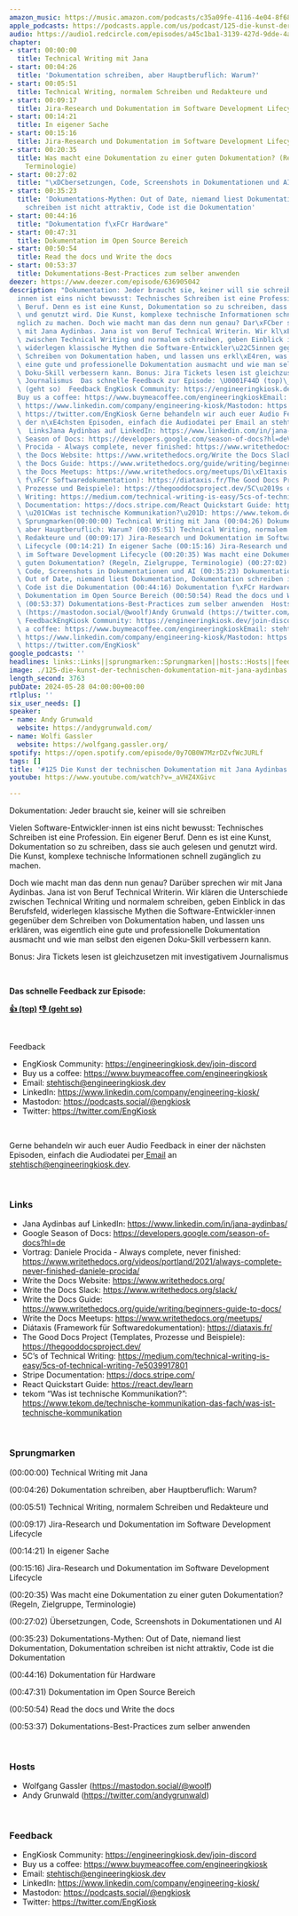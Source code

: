 ```yaml
---
amazon_music: https://music.amazon.com/podcasts/c35a09fe-4116-4e04-8f68-77d61b112e46/episodes/bc377094-e1cf-4de2-86c9-771ed0aa7477/engineering-kiosk-125-die-kunst-der-technischen-dokumentation-mit-jana-aydinbas
apple_podcasts: https://podcasts.apple.com/us/podcast/125-die-kunst-der-technischen-dokumentation-mit-jana/id1603082924?i=1000656984273&uo=4
audio: https://audio1.redcircle.com/episodes/a45c1ba1-3139-427d-9dde-4a1806861157/stream.mp3
chapter:
- start: 00:00:00
  title: Technical Writing mit Jana
- start: 00:04:26
  title: 'Dokumentation schreiben, aber Hauptberuflich: Warum?'
- start: 00:05:51
  title: Technical Writing, normalem Schreiben und Redakteure und
- start: 00:09:17
  title: Jira-Research und Dokumentation im Software Development Lifecycle
- start: 00:14:21
  title: In eigener Sache
- start: 00:15:16
  title: Jira-Research und Dokumentation im Software Development Lifecycle
- start: 00:20:35
  title: Was macht eine Dokumentation zu einer guten Dokumentation? (Regeln, Zielgruppe,
    Terminologie)
- start: 00:27:02
  title: "\xDCbersetzungen, Code, Screenshots in Dokumentationen und AI"
- start: 00:35:23
  title: 'Dokumentations-Mythen: Out of Date, niemand liest Dokumentation, Dokumentation
    schreiben ist nicht attraktiv, Code ist die Dokumentation'
- start: 00:44:16
  title: "Dokumentation f\xFCr Hardware"
- start: 00:47:31
  title: Dokumentation im Open Source Bereich
- start: 00:50:54
  title: Read the docs und Write the docs
- start: 00:53:37
  title: Dokumentations-Best-Practices zum selber anwenden
deezer: https://www.deezer.com/episode/636905042
description: "Dokumentation: Jeder braucht sie, keiner will sie schreiben Vielen Software-Entwickler\u22C5\
  innen ist eins nicht bewusst: Technisches Schreiben ist eine Profession. Ein eigener\
  \ Beruf. Denn es ist eine Kunst, Dokumentation so zu schreiben, dass sie auch gelesen\
  \ und genutzt wird. Die Kunst, komplexe technische Informationen schnell zug\xE4\
  nglich zu machen. Doch wie macht man das denn nun genau? Dar\xFCber sprechen wir\
  \ mit Jana Aydinbas. Jana ist von Beruf Technical Writerin. Wir kl\xE4ren die Unterschiede\
  \ zwischen Technical Writing und normalem schreiben, geben Einblick in das Berufsfeld,\
  \ widerlegen klassische Mythen die Software-Entwickler\u22C5innen gegen\xFCber dem\
  \ Schreiben von Dokumentation haben, und lassen uns erkl\xE4ren, was eigentlich\
  \ eine gute und professionelle Dokumentation ausmacht und wie man selbst den eigenen\
  \ Doku-Skill verbessern kann. Bonus: Jira Tickets lesen ist gleichzusetzen mit investigativem\
  \ Journalismus  Das schnelle Feedback zur Episode: \U0001F44D (top)\_\U0001F44E\
  \ (geht so)  Feedback EngKiosk Community: https://engineeringkiosk.dev/join-discord\_\
  Buy us a coffee: https://www.buymeacoffee.com/engineeringkioskEmail: stehtisch@engineeringkiosk.devLinkedIn:\
  \ https://www.linkedin.com/company/engineering-kiosk/Mastodon: https://podcasts.social/@engkioskTwitter:\
  \ https://twitter.com/EngKiosk Gerne behandeln wir auch euer Audio Feedback in einer\
  \ der n\xE4chsten Episoden, einfach die Audiodatei per Email an stehtisch@engineeringkiosk.dev.\
  \  LinksJana Aydinbas auf LinkedIn: https://www.linkedin.com/in/jana-aydinbas/Google\
  \ Season of Docs: https://developers.google.com/season-of-docs?hl=deVortrag: Daniele\
  \ Procida - Always complete, never finished: https://www.writethedocs.org/videos/portland/2021/always-complete-never-finished-daniele-procida/Write\
  \ the Docs Website: https://www.writethedocs.org/Write the Docs Slack: https://www.writethedocs.org/slack/Write\
  \ the Docs Guide: https://www.writethedocs.org/guide/writing/beginners-guide-to-docs/Write\
  \ the Docs Meetups: https://www.writethedocs.org/meetups/Di\xE1taxis (Framework\
  \ f\xFCr Softwaredokumentation): https://diataxis.fr/The Good Docs Project (Templates,\
  \ Prozesse und Beispiele): https://thegooddocsproject.dev/5C\u2019s of Technical\
  \ Writing: https://medium.com/technical-writing-is-easy/5cs-of-technical-writing-7e5039917801Stripe\
  \ Documentation: https://docs.stripe.com/React Quickstart Guide: https://react.dev/learntekom\
  \ \u201CWas ist technische Kommunikation?\u201D: https://www.tekom.de/technische-kommunikation-das-fach/was-ist-technische-kommunikation\
  \ Sprungmarken(00:00:00) Technical Writing mit Jana (00:04:26) Dokumentation schreiben,\
  \ aber Hauptberuflich: Warum? (00:05:51) Technical Writing, normalem Schreiben und\
  \ Redakteure und (00:09:17) Jira-Research und Dokumentation im Software Development\
  \ Lifecycle (00:14:21) In eigener Sache (00:15:16) Jira-Research und Dokumentation\
  \ im Software Development Lifecycle (00:20:35) Was macht eine Dokumentation zu einer\
  \ guten Dokumentation? (Regeln, Zielgruppe, Terminologie) (00:27:02) \xDCbersetzungen,\
  \ Code, Screenshots in Dokumentationen und AI (00:35:23) Dokumentations-Mythen:\
  \ Out of Date, niemand liest Dokumentation, Dokumentation schreiben ist nicht attraktiv,\
  \ Code ist die Dokumentation (00:44:16) Dokumentation f\xFCr Hardware (00:47:31)\
  \ Dokumentation im Open Source Bereich (00:50:54) Read the docs und Write the docs\
  \ (00:53:37) Dokumentations-Best-Practices zum selber anwenden  HostsWolfgang Gassler\
  \ (https://mastodon.social/@woolf)Andy Grunwald (https://twitter.com/andygrunwald)\
  \ FeedbackEngKiosk Community: https://engineeringkiosk.dev/join-discord\_Buy us\
  \ a coffee: https://www.buymeacoffee.com/engineeringkioskEmail: stehtisch@engineeringkiosk.devLinkedIn:\
  \ https://www.linkedin.com/company/engineering-kiosk/Mastodon: https://podcasts.social/@engkioskTwitter:\
  \ https://twitter.com/EngKiosk"
google_podcasts: ''
headlines: links::Links||sprungmarken::Sprungmarken||hosts::Hosts||feedback::Feedback
image: ./125-die-kunst-der-technischen-dokumentation-mit-jana-aydinbas.jpg
length_second: 3763
pubDate: 2024-05-28 04:00:00+00:00
rtlplus: ''
six_user_needs: []
speaker:
- name: Andy Grunwald
  website: https://andygrunwald.com/
- name: Wolfi Gassler
  website: https://wolfgang.gassler.org/
spotify: https://open.spotify.com/episode/0y7OB0W7MzrDZvfWcJURLf
tags: []
title: '#125 Die Kunst der technischen Dokumentation mit Jana Aydinbas'
youtube: https://www.youtube.com/watch?v=_aVHZ4XGivc

---
```

<p>Dokumentation: Jeder braucht sie, keiner will sie schreiben</p><p>Vielen Software-Entwickler⋅innen ist eins nicht bewusst: Technisches Schreiben ist eine Profession. Ein eigener Beruf. Denn es ist eine Kunst, Dokumentation so zu schreiben, dass sie auch gelesen und genutzt wird. Die Kunst, komplexe technische Informationen schnell zugänglich zu machen.</p><p>Doch wie macht man das denn nun genau? Darüber sprechen wir mit Jana Aydinbas. Jana ist von Beruf Technical Writerin. Wir klären die Unterschiede zwischen Technical Writing und normalem schreiben, geben Einblick in das Berufsfeld, widerlegen klassische Mythen die Software-Entwickler⋅innen gegenüber dem Schreiben von Dokumentation haben, und lassen uns erklären, was eigentlich eine gute und professionelle Dokumentation ausmacht und wie man selbst den eigenen Doku-Skill verbessern kann.</p><p>Bonus: Jira Tickets lesen ist gleichzusetzen mit investigativem Journalismus</p><p><br></p><p><strong>Das schnelle Feedback zur Episode:</strong></p><p><a href="https://api.openpodcast.dev/feedback/125/upvote" rel="nofollow"><strong>👍 (top)</strong></a><strong> </strong><a href="https://api.openpodcast.dev/feedback/125/downvote" rel="nofollow"><strong>👎 (geht so)</strong></a></p><p><br></p><p>Feedback</p><ul><li>EngKiosk Community: <a href="https://engineeringkiosk.dev/join-discord">https://engineeringkiosk.dev/join-discord</a> </li><li>Buy us a coffee: <a href="https://www.buymeacoffee.com/engineeringkiosk" rel="nofollow">https://www.buymeacoffee.com/engineeringkiosk</a></li><li>Email: <a href="mailto:stehtisch@engineeringkiosk.dev" rel="nofollow">stehtisch@engineeringkiosk.dev</a></li><li>LinkedIn: <a href="https://www.linkedin.com/company/engineering-kiosk/" rel="nofollow">https://www.linkedin.com/company/engineering-kiosk/</a></li><li>Mastodon: <a href="https://podcasts.social/@engkiosk" rel="nofollow">https://podcasts.social/@engkiosk</a></li><li>Twitter: <a href="https://twitter.com/EngKiosk" rel="nofollow">https://twitter.com/EngKiosk</a></li></ul><p><br></p><p>Gerne behandeln wir auch euer Audio Feedback in einer der nächsten Episoden, einfach die Audiodatei per<a href="https://engineeringkiosk.dev/kontakt/"> Email</a> an <a href="mailto:stehtisch@engineeringkiosk.dev" rel="nofollow">stehtisch@engineeringkiosk.dev</a>.</p><p><br></p><h3 id="links">Links</h3><ul><li>Jana Aydinbas auf LinkedIn: <a href="https://www.linkedin.com/in/jana-aydinbas/" rel="nofollow">https://www.linkedin.com/in/jana-aydinbas/</a></li><li>Google Season of Docs: <a href="https://developers.google.com/season-of-docs?hl=de" rel="nofollow">https://developers.google.com/season-of-docs?hl=de</a></li><li>Vortrag: Daniele Procida - Always complete, never finished: <a href="https://www.writethedocs.org/videos/portland/2021/always-complete-never-finished-daniele-procida/" rel="nofollow">https://www.writethedocs.org/videos/portland/2021/always-complete-never-finished-daniele-procida/</a></li><li>Write the Docs Website: <a href="https://www.writethedocs.org/" rel="nofollow">https://www.writethedocs.org/</a></li><li>Write the Docs Slack: <a href="https://www.writethedocs.org/slack/" rel="nofollow">https://www.writethedocs.org/slack/</a></li><li>Write the Docs Guide: <a href="https://www.writethedocs.org/guide/writing/beginners-guide-to-docs/" rel="nofollow">https://www.writethedocs.org/guide/writing/beginners-guide-to-docs/</a></li><li>Write the Docs Meetups: <a href="https://www.writethedocs.org/meetups/" rel="nofollow">https://www.writethedocs.org/meetups/</a></li><li>Diátaxis (Framework für Softwaredokumentation): <a href="https://diataxis.fr/" rel="nofollow">https://diataxis.fr/</a></li><li>The Good Docs Project (Templates, Prozesse und Beispiele): <a href="https://thegooddocsproject.dev/" rel="nofollow">https://thegooddocsproject.dev/</a></li><li>5C’s of Technical Writing: <a href="https://medium.com/technical-writing-is-easy/5cs-of-technical-writing-7e5039917801" rel="nofollow">https://medium.com/technical-writing-is-easy/5cs-of-technical-writing-7e5039917801</a></li><li>Stripe Documentation: <a href="https://docs.stripe.com/" rel="nofollow">https://docs.stripe.com/</a></li><li>React Quickstart Guide: <a href="https://react.dev/learn" rel="nofollow">https://react.dev/learn</a></li><li>tekom “Was ist technische Kommunikation?”: <a href="https://www.tekom.de/technische-kommunikation-das-fach/was-ist-technische-kommunikation" rel="nofollow">https://www.tekom.de/technische-kommunikation-das-fach/was-ist-technische-kommunikation</a></li></ul><p><br></p><h3 id="sprungmarken">Sprungmarken</h3><p>(00:00:00) Technical Writing mit Jana</p><p>(00:04:26) Dokumentation schreiben, aber Hauptberuflich: Warum?</p><p>(00:05:51) Technical Writing, normalem Schreiben und Redakteure und</p><p>(00:09:17) Jira-Research und Dokumentation im Software Development Lifecycle</p><p>(00:14:21) In eigener Sache</p><p>(00:15:16) Jira-Research und Dokumentation im Software Development Lifecycle</p><p>(00:20:35) Was macht eine Dokumentation zu einer guten Dokumentation? (Regeln, Zielgruppe, Terminologie)</p><p>(00:27:02) Übersetzungen, Code, Screenshots in Dokumentationen und AI</p><p>(00:35:23) Dokumentations-Mythen: Out of Date, niemand liest Dokumentation, Dokumentation schreiben ist nicht attraktiv, Code ist die Dokumentation</p><p>(00:44:16) Dokumentation für Hardware</p><p>(00:47:31) Dokumentation im Open Source Bereich</p><p>(00:50:54) Read the docs und Write the docs</p><p>(00:53:37) Dokumentations-Best-Practices zum selber anwenden</p><p><br></p><h3 id="hosts">Hosts</h3><ul><li>Wolfgang Gassler (<a href="https://mastodon.social/@woolf" rel="nofollow">https://mastodon.social/@woolf</a>)</li><li>Andy Grunwald (<a href="https://twitter.com/andygrunwald" rel="nofollow">https://twitter.com/andygrunwald</a>)</li></ul><p><br></p><h3 id="feedback">Feedback</h3><ul><li>EngKiosk Community: <a href="https://engineeringkiosk.dev/join-discord">https://engineeringkiosk.dev/join-discord</a> </li><li>Buy us a coffee: <a href="https://www.buymeacoffee.com/engineeringkiosk" rel="nofollow">https://www.buymeacoffee.com/engineeringkiosk</a></li><li>Email: <a href="mailto:stehtisch@engineeringkiosk.dev" rel="nofollow">stehtisch@engineeringkiosk.dev</a></li><li>LinkedIn: <a href="https://www.linkedin.com/company/engineering-kiosk/" rel="nofollow">https://www.linkedin.com/company/engineering-kiosk/</a></li><li>Mastodon: <a href="https://podcasts.social/@engkiosk" rel="nofollow">https://podcasts.social/@engkiosk</a></li><li>Twitter: <a href="https://twitter.com/EngKiosk" rel="nofollow">https://twitter.com/EngKiosk</a></li></ul>
